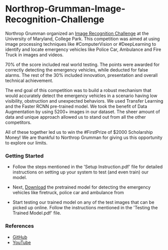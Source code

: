 # Northrop-Grumman-Image-Recognition-Challenge

Northrop Grumman organized an [Image Recognition Challenge](http://mtech.umd.edu/ng/challenges/northrop-grumman-mission-systems-innovation-challenge-image-recognition.html) at the University of Maryland, College Park. This competition was aimed at using image processing techniques like #ComputerVision or #DeepLearning to identify and locate emergency vehicles like Police Car, Ambulance and Fire Truck in images and videos.

70% of the score included real world testing. The points were awarded for correctly detecting the emergency vehicles, while deducted for false alarms. The rest of the 30% included innovation, presentation and overall technical achievement.

The end goal of this competition was to build a robust mechanism that would accurately detect the emergency vehicles in a scenario having low visibility, obstruction and unexpected behaviors. We used Transfer Learning and the Faster RCNN pre-trained model. We took the benefit of Data Augmentation by using 5200+ images in our dataset.  The sheer amount of data and unique approach allowed us to stand out from all the other competitors.

All of these together led us to win the #FirstPrize of $2000 Scholarship Money! We are thankful to Northrop Grumman for giving us this opportunity to explore our limits.

### Getting Started

- Follow the steps mentioned in the 'Setup Instruction.pdf' file for detailed instructions on setting up your system to test (and even train) our model.

- Next, [Download](
https://drive.google.com/drive/folders/1sp1uDHaKaVRh2dnZvcc_uXbSmwzg-BW3?usp=sharing) the pretrained model for detecting the emergency vehicles like firetruck, police car and ambulance from 

- Start testing our trained model on any of the test images that can be picked up online. Follow the instructions mentioned in the 'Testing the Trained Model.pdf' file.

### References
- [GitHub](https://github.com/EdjeElectronics/TensorFlow-Object-Detection-API-Tutorial-Train-Multiple-Objects-Windows-10)
- [YouTube](https://www.youtube.com/watch?v=Rgpfk6eYxJA)
